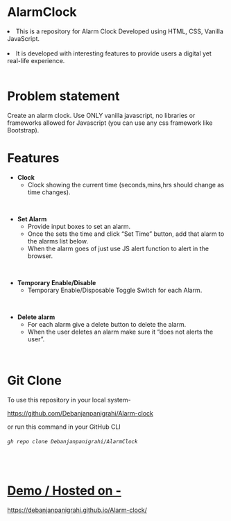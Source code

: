 # AlarmClock

<li>This is a repository for Alarm Clock Developed using HTML, CSS, Vanilla JavaScript.</li>
<br>
<li> It is developed with interesting features to provide users a digital yet real-life experience.</li>
<br>


# Problem statement
Create an alarm clock. Use ONLY vanilla javascript, no libraries or frameworks allowed for Javascript (you can use any css framework like Bootstrap).
<br>


# Features

- <b>Clock</b>
   - Clock showing the current time (seconds,mins,hrs should change as time changes).
<br>
  

- <b>Set Alarm</b> 
  - Provide input boxes to set an alarm.
  - Once the sets the time and click “Set Time” button, add that alarm to the alarms list below.
  - When the alarm goes of just use JS alert function to alert in the browser.
<br>
 
  
- <b> Temporary Enable/Disable </b>
  - Temporary Enable/Disposable Toggle Switch for each Alarm.
<br>
 
 
- <b>Delete alarm</b> 
  - For each alarm give a delete button to delete the alarm.
  - When the user deletes an alarm make sure it “does not alerts the user”.
<br>


# Git Clone
To use this repository in your local system-

<a href="https://github.com/Debanjanpanigrahi/Alarm-clock" target="_blank">https://github.com/Debanjanpanigrahi/Alarm-clock </a>

or run this command in your GitHub CLI

###### `gh repo clone Debanjanpanigrahi/AlarmClock`
<br>



# <a href = "https://debanjanpanigrahi.github.io/Alarm-clock/" target="_blank"> Demo / Hosted on - </a>
https://debanjanpanigrahi.github.io/Alarm-clock/

